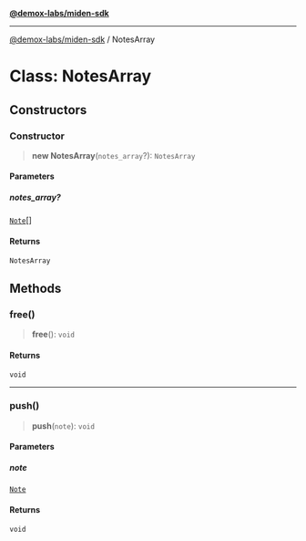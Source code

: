 [**@demox-labs/miden-sdk**](../README.md)

***

[@demox-labs/miden-sdk](../README.md) / NotesArray

# Class: NotesArray

## Constructors

### Constructor

> **new NotesArray**(`notes_array`?): `NotesArray`

#### Parameters

##### notes\_array?

[`Note`](Note.md)[]

#### Returns

`NotesArray`

## Methods

### free()

> **free**(): `void`

#### Returns

`void`

***

### push()

> **push**(`note`): `void`

#### Parameters

##### note

[`Note`](Note.md)

#### Returns

`void`
